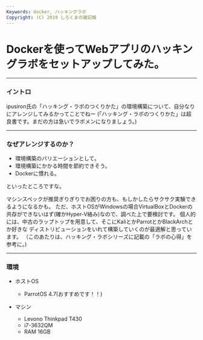 ```yaml
---
Keywords: docker, ハッキングラボ
Copyright: (C) 2019 しろくまの雑記帳
---
```


# Dockerを使ってWebアプリのハッキングラボをセットアップしてみた。

---

### イントロ
ipusiron氏の「ハッキング・ラボのつくりかた」の環境構築について、自分なりにアレンジしてみるかってことでねー
(「ハッキング・ラボのつくりかた」は超良書です。まだの方は急いでラボメンになりましょう。)

---

### なぜアレンジするのか？

* 環境構築のバリエーションとして。
* 環境構築にかかる時間を節約できそう。
* Dockerに慣れる。
  
といったところですな。

マシンスペックが推奨ぎりぎりでお困りの方も、もしかしたらサクサク実験できるようになるかも。
ただ、ホストOSがWindowsの場合VirtualBoxとDockerの共存ができないはず(確かHyper-V絡み)なので、調べた上で要検討です。
個人的には、中古のラップトップを用意して、そこにKaliとかParrotとかBlackArchとか好きな
ディストリビューションをいれて構築していくのが最適解と思っています。
（このあたりは、ハッキング・ラボシリーズに記載の「ラボの心得」を参考に。)

---

### 環境

* ホストOS
    * ParrotOS 4.7(おすすめです！！)

* マシン
    * Levono Thinkpad T430
    * i7-3632QM
    * RAM 16GB


